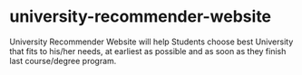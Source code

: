 # university-recommender-website
University Recommender Website will help Students choose best University that fits to his/her needs, at earliest as possible and as soon as they finish last course/degree program.
